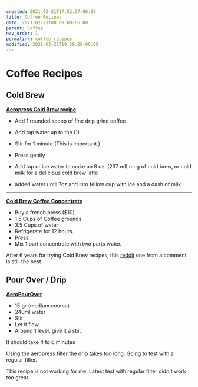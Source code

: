 ```yaml
---
created: 2021-02-21T17:52:27-06:00
title: Coffee Recipes
date: 2021-02-21T00:00:00-06:00
parent: Coffee
nav_order: 1
permalink: coffee_recipes
modified: 2021-02-21T19:59:28-06:00
---
```


# Coffee Recipes


## Cold Brew

**[Aeropress Cold Brew recipe][link]**
- Add 1 rounded scoop of fine drip grind coffee
- Add tap water up to the (1)
- Stir for 1 minute (This is important.)
- Press gently
- Add tap or ice water to make an 8 oz. (237 ml) mug of cold brew, or cold milk for a delicious cold brew latte

- added water until 7oz and into fellow cup with ice and a dash of milk.


[link]: https://aeropress.com/use-it-now/cold-brew-with-aeropress/ "How To Make Cold Brew Coffee With The AeroPress | AeroPress"

---

**[Cold Brew Coffee Concentrate][redd42]**

- Buy a french press ($10).
- 1.5 Cups of Coffee grounds
- 3.5 Cups of water
- Refrigerate for 12 hours.
- Press.
- Mix 1 part concentrate with two parts water.

After 6 years for trying Cold Brew recipes, this [reddit][redd42] one from a comment is still the best. 


[redd42]: https://www.reddit.com/r/keto/comments/295hmh/anyone_tried_the_trader_joes_cold_brew_coffee/ "Anyone tried the Trader Joe's Cold Brew Coffee Concentrate?: keto"



## Pour Over / Drip

**[AeroPourOver][apo]**

- 15 gr (medium course)
- 240ml water
- Stir 
- Let it flow
- Around 1 level, give it a stir. 

It should take 4 to 6 minutes 

Using the aeropress filter the drip takes too long. Going to test with a regular filter.

This recipe is not working for me. Latest test with regular filter didn't work too great. 


[apo]: https://www.youtube.com/watch?v=FfHmh4bGLmw